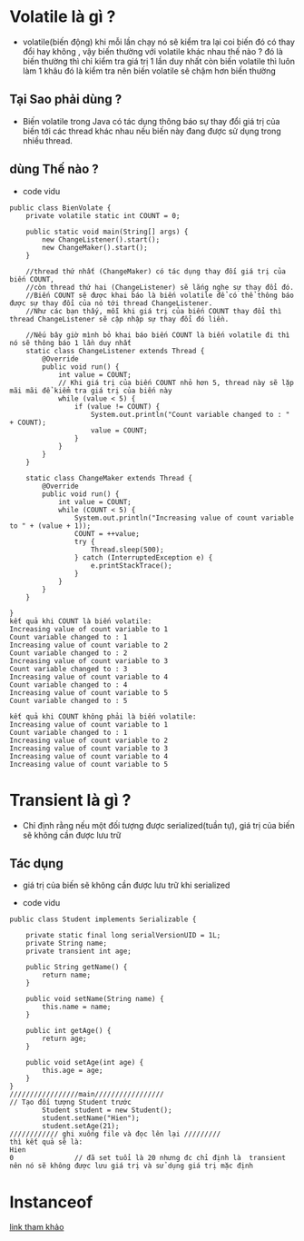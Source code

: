 # Volatile là gì ?
+ volatile(biến động) khi mỗi lần chạy nó sẽ kiểm tra lại coi biến đó có thay đổi hay không , vậy biến thường với volatile khác nhau thế nào ?
 đó là biến thường thì chỉ kiểm tra giá trị 1 lần duy nhất còn biến volatile thì luôn làm 1 khâu đó là kiểm tra nên biến volatile sẽ chậm hơn biến thường
 

## Tại Sao phải dùng ?
+ Biến volatile trong Java có tác dụng thông báo sự thay đổi giá trị của biến tới các thread khác nhau nếu biến này đang được sử dụng trong nhiều thread.

## dùng Thế nào ?
+ code vidu

```
public class BienVolate {
	private volatile static int COUNT = 0;
	 
    public static void main(String[] args) {
        new ChangeListener().start();
        new ChangeMaker().start();
    }
 
    //thread thứ nhất (ChangeMaker) có tác dụng thay đối giá trị của biến COUNT, 
    //còn thread thứ hai (ChangeListener) sẽ lắng nghe sự thay đổi đó.
    //Biến COUNT sẽ được khai báo là biến volatile để có thể thông báo được sự thay đổi của nó tới thread ChangeListener.
    //Như các bạn thấy, mỗi khi giá trị của biến COUNT thay đổi thì thread ChangeListener sẽ cập nhập sự thay đổi đó liền.

    //Nếu bây giờ mình bỏ khai báo biến COUNT là biến volatile đi thì nó sẽ thông báo 1 lần duy nhất 
    static class ChangeListener extends Thread {
        @Override
        public void run() {
            int value = COUNT;
            // Khi giá trị của biến COUNT nhỏ hơn 5, thread này sẽ lặp mãi mãi để kiểm tra giá trị của biến này
            while (value < 5) {
                if (value != COUNT) {
                    System.out.println("Count variable changed to : " + COUNT);
                    value = COUNT;
                }
            }
        }
    }
 
    static class ChangeMaker extends Thread {
        @Override
        public void run() {
            int value = COUNT;
            while (COUNT < 5) {
                System.out.println("Increasing value of count variable to " + (value + 1));
                COUNT = ++value;
                try {
                    Thread.sleep(500);
                } catch (InterruptedException e) {
                    e.printStackTrace();
                }
            }
        }
    }

}
kết quả khi COUNT là biến volatile:
Increasing value of count variable to 1
Count variable changed to : 1
Increasing value of count variable to 2
Count variable changed to : 2
Increasing value of count variable to 3
Count variable changed to : 3
Increasing value of count variable to 4
Count variable changed to : 4
Increasing value of count variable to 5
Count variable changed to : 5

kết quả khi COUNT không phải là biến volatile:
Increasing value of count variable to 1
Count variable changed to : 1
Increasing value of count variable to 2
Increasing value of count variable to 3
Increasing value of count variable to 4
Increasing value of count variable to 5
```


# Transient là gì ?
+ Chỉ định rằng nếu một đối tượng được serialized(tuần tự), giá trị của biến sẽ không cần được lưu trữ

## Tác dụng 
+ giá trị của biến sẽ không cần được lưu trữ khi serialized

+ code vidu
```
public class Student implements Serializable {
 
    private static final long serialVersionUID = 1L;
    private String name;
    private transient int age;     
 
    public String getName() {
        return name;
    }
 
    public void setName(String name) {
        this.name = name;
    }
 
    public int getAge() {
        return age;
    }
 
    public void setAge(int age) {
        this.age = age;
    }
}
/////////////////main/////////////////
// Tạo đối tượng Student trước
        Student student = new Student();
        student.setName("Hien");
        student.setAge(21);
//////////// ghi xuống file và đọc lên lại /////////     
thì kết quả sẽ là: 
Hien
0               // đã set tuổi là 20 nhưng đc chỉ định là  transient nên nó sẽ không được lưu giá trị và sử dụng giá trị mặc định
```
# Instanceof
[link tham khảo](http://congdongjava.com/forum/threads/knowledge-so-s%C3%A1nh-2-%C4%91%E1%BB%91i-t%C6%B0%E1%BB%A3ng-trong-java.1287/)
